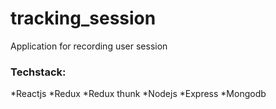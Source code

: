 # tracking_session
Application for recording user session 

### Techstack:
*Reactjs
*Redux
*Redux thunk
*Nodejs
*Express
*Mongodb
